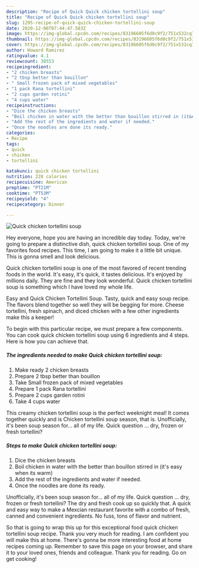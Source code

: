 ```yaml
---
description: "Recipe of Quick Quick chicken tortellini soup"
title: "Recipe of Quick Quick chicken tortellini soup"
slug: 1295-recipe-of-quick-quick-chicken-tortellini-soup
date: 2020-12-06T07:44:47.583Z
image: https://img-global.cpcdn.com/recipes/83196605f6d0c9f2/751x532cq70/quick-chicken-tortellini-soup-recipe-main-photo.jpg
thumbnail: https://img-global.cpcdn.com/recipes/83196605f6d0c9f2/751x532cq70/quick-chicken-tortellini-soup-recipe-main-photo.jpg
cover: https://img-global.cpcdn.com/recipes/83196605f6d0c9f2/751x532cq70/quick-chicken-tortellini-soup-recipe-main-photo.jpg
author: Howard Ramirez
ratingvalue: 4.1
reviewcount: 30553
recipeingredient:
- "2 chicken breasts"
- "2 tbsp better than bouillon"
- " Small frozen pack of mixed vegetables"
- "1 pack Rana tortellini"
- "2 cups garden rotini"
- "4 cups water"
recipeinstructions:
- "Dice the chicken breasts"
- "Boil chicken in water with the better than bouillon stirred in (it&#39;s easy when its warm)"
- "Add the rest of the ingredients and water if needed."
- "Once the noodles are done its ready."
categories:
- Recipe
tags:
- quick
- chicken
- tortellini

katakunci: quick chicken tortellini 
nutrition: 228 calories
recipecuisine: American
preptime: "PT21M"
cooktime: "PT53M"
recipeyield: "4"
recipecategory: Dinner

---
```



![Quick chicken tortellini soup](https://img-global.cpcdn.com/recipes/83196605f6d0c9f2/751x532cq70/quick-chicken-tortellini-soup-recipe-main-photo.jpg)

Hey everyone, hope you are having an incredible day today. Today, we're going to prepare a distinctive dish, quick chicken tortellini soup. One of my favorites food recipes. This time, I am going to make it a little bit unique. This is gonna smell and look delicious.

Quick chicken tortellini soup is one of the most favored of recent trending foods in the world. It's easy, it's quick, it tastes delicious. It's enjoyed by millions daily. They are fine and they look wonderful. Quick chicken tortellini soup is something which I have loved my whole life.

Easy and Quick Chicken Tortellini Soup. Tasty, quick and easy soup recipe. The flavors blend together so well they will be begging for more. Cheese tortellini, fresh spinach, and diced chicken with a few other ingredients make this a keeper!


To begin with this particular recipe, we must prepare a few components. You can cook quick chicken tortellini soup using 6 ingredients and 4 steps. Here is how you can achieve that.

<!--inarticleads1-->

##### The ingredients needed to make Quick chicken tortellini soup:

1. Make ready 2 chicken breasts
1. Prepare 2 tbsp better than bouillon
1. Take  Small frozen pack of mixed vegetables
1. Prepare 1 pack Rana tortellini
1. Prepare 2 cups garden rotini
1. Take 4 cups water


This creamy chicken tortellini soup is the perfect weeknight meal! It comes together quickly and is Chicken tortellini soup season, that is. Unofficially, it&#39;s been soup season for… all of my life. Quick question … dry, frozen or fresh tortellini? 

<!--inarticleads2-->

##### Steps to make Quick chicken tortellini soup:

1. Dice the chicken breasts
1. Boil chicken in water with the better than bouillon stirred in (it&#39;s easy when its warm)
1. Add the rest of the ingredients and water if needed.
1. Once the noodles are done its ready.


Unofficially, it&#39;s been soup season for… all of my life. Quick question … dry, frozen or fresh tortellini? The dry and fresh cook up so quickly that. A quick and easy way to make a Mexcian restaurant favorite with a combo of fresh, canned and convenient ingredients. No fuss, tons of flavor and nutrient. 

So that is going to wrap this up for this exceptional food quick chicken tortellini soup recipe. Thank you very much for reading. I am confident you will make this at home. There's gonna be more interesting food at home recipes coming up. Remember to save this page on your browser, and share it to your loved ones, friends and colleague. Thank you for reading. Go on get cooking!
